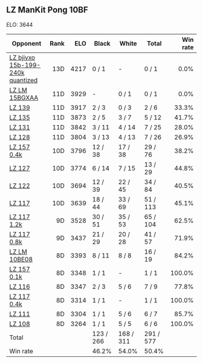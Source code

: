 ## LZ ManKit Pong 10BF ##

ELO: 3644

Opponent | Rank | ELO | Black | White | Total | Win rate
---------|-----:|----:|-------|-------|-------|-------:
[LZ bjiyxo 15b-199-240k quantized](LZ%20bjiyxo%2015b-199-240k%20quantized.md) | 13D | 4217 | 0 / 1 | - | 0 / 1 | 0.0%
[LZ LM 15BGXAA](LZ%20LM%2015BGXAA.md) | 11D | 3929 | - | 0 / 1 | 0 / 1 | 0.0%
[LZ 139](LZ%20139.md) | 11D | 3917 | 2 / 3 | 0 / 3 | 2 / 6 | 33.3%
[LZ 135](LZ%20135.md) | 11D | 3873 | 2 / 5 | 3 / 7 | 5 / 12 | 41.7%
[LZ 131](LZ%20131.md) | 11D | 3842 | 3 / 11 | 4 / 14 | 7 / 25 | 28.0%
[LZ 128](LZ%20128.md) | 11D | 3804 | 3 / 13 | 4 / 13 | 7 / 26 | 26.9%
[LZ 157 0.4k](LZ%20157%200.4k.md) | 10D | 3796 | 12 / 38 | 17 / 38 | 29 / 76 | 38.2%
[LZ 127](LZ%20127.md) | 10D | 3774 | 6 / 14 | 7 / 15 | 13 / 29 | 44.8%
[LZ 122](LZ%20122.md) | 10D | 3694 | 12 / 39 | 22 / 45 | 34 / 84 | 40.5%
[LZ 117](LZ%20117.md) | 10D | 3639 | 18 / 44 | 33 / 69 | 51 / 113 | 45.1%
[LZ 117 1.2k](LZ%20117%201.2k.md) | 9D | 3528 | 30 / 51 | 35 / 53 | 65 / 104 | 62.5%
[LZ 117 0.8k](LZ%20117%200.8k.md) | 9D | 3437 | 21 / 29 | 20 / 28 | 41 / 57 | 71.9%
[LZ LM 10BE08](LZ%20LM%2010BE08.md) | 8D | 3393 | 8 / 11 | 8 / 8 | 16 / 19 | 84.2%
[LZ 157 0.1k](LZ%20157%200.1k.md) | 8D | 3348 | 1 / 1 | - | 1 / 1 | 100.0%
[LZ 116](LZ%20116.md) | 8D | 3347 | 2 / 3 | 5 / 6 | 7 / 9 | 77.8%
[LZ 117 0.4k](LZ%20117%200.4k.md) | 8D | 3314 | 1 / 1 | - | 1 / 1 | 100.0%
[LZ 111](LZ%20111.md) | 8D | 3304 | 1 / 1 | 5 / 6 | 6 / 7 | 85.7%
[LZ 108](LZ%20108.md) | 8D | 3264 | 1 / 1 | 5 / 5 | 6 / 6 | 100.0%
Total | | | 123 / 266 | 168 / 311 | 291 / 577 | 
Win rate| | | 46.2% | 54.0% | 50.4% | 

